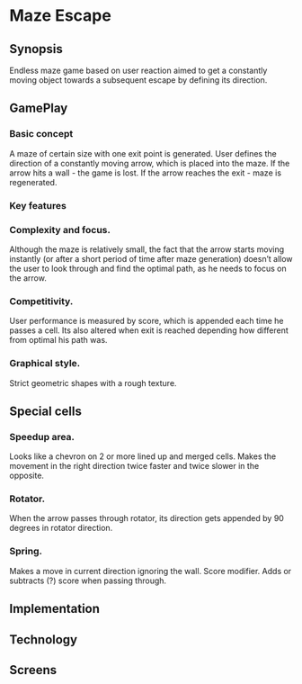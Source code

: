 # Maze Escape

## Synopsis
Endless maze game based on user reaction aimed to get a constantly moving object towards a subsequent escape by defining its direction.
## GamePlay
### Basic concept
A maze of certain size with one exit point is generated.
User defines the direction of a constantly moving arrow, which is placed into the maze. 
If the arrow hits a wall - the game is lost.
If the arrow reaches the exit - maze is regenerated.
### Key features
### Complexity and focus. 
Although the maze is relatively small, the fact that the arrow starts moving instantly (or after a short period of time after maze generation) doesn’t allow the user to look through and find the optimal path, as he needs to focus on the arrow.
### Competitivity. 
User performance is measured by score, which is appended each time he passes a cell. Its also altered when exit is reached depending how different from optimal his path was.
### Graphical style. 
Strict geometric shapes with a rough texture.
## Special cells
### Speedup area. 
Looks like a chevron on 2 or more lined up and merged cells. Makes the movement in the right direction twice faster and twice slower in the opposite.
### Rotator. 
When the arrow passes through rotator, its direction gets appended by 90 degrees in rotator direction.
### Spring. 
Makes a move in current direction ignoring the wall.
Score modifier. Adds or subtracts (?) score when passing through.

## Implementation
## Technology
## Screens
